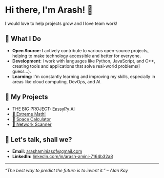 # Hi there, I'm Arash! 👋

I would love to help projects grow and I love team work!

## 🌟 What I Do
- **Open Source:** I actively contribute to various open-source projects, helping to make technology accessible and better for everyone.
- **Development:** I work with languages like Python, JavaScript, and C++, creating tools and applications that solve real-world problems(I guess...).
- **Learning:** I'm constantly learning and improving my skills, especially in areas like cloud computing, DevOps, and AI.

## 🚀 My Projects
- THE BIG PROJECT: [EassyPy AI](https://github.com/sudo-arash/essaypyapi)
- [🧮 Extreme Math!](https://github.com/sudo-arash/extreme_math)
- [🚀 Space Calculator](https://github.com/sudo-arash/space-calculator)
- [📡 Network Scanner](https://github.com/sudo-arash/network-scanner)

## 💬 Let's talk, shall we?
- **Email:** [arashaminiasdf@gmail.com](mailto:arashaminiasdf@gmail)
- **LinkedIn:** [linkedin.com/in/arash-amini-7164b32a8](https://linkedin.com/in/arash-amini-7164b32a8)


---

_“The best way to predict the future is to invent it.” – Alan Kay_

